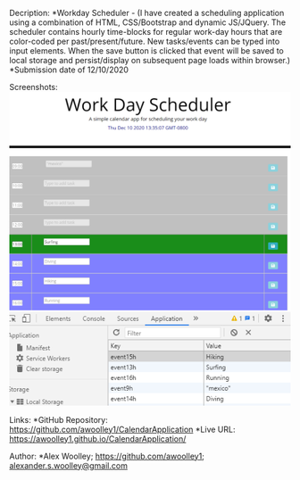 Decription: 
*Workday Scheduler - (I have created a scheduling application using a combination of HTML, CSS/Bootstrap and dynamic JS/JQuery.  The scheduler contains hourly time-blocks for regular work-day hours that are color-coded per past/present/future.  New tasks/events can be typed into input elements.  When the save button is clicked that event will be saved to local storage and persist/display on subsequent page loads within browser.)
*Submission date of 12/10/2020

Screenshots:
![Screenshot 1](./Assets/Capture1.PNG)
![Screenshot 2](./Assets/Capture2.PNG)

Links: 
*GitHub Repository: https://github.com/awoolley1/CalendarApplication
*Live URL: https://awoolley1.github.io/CalendarApplication/

Author: 
*Alex Woolley; https://github.com/awoolley1; alexander.s.woolley@gmail.com